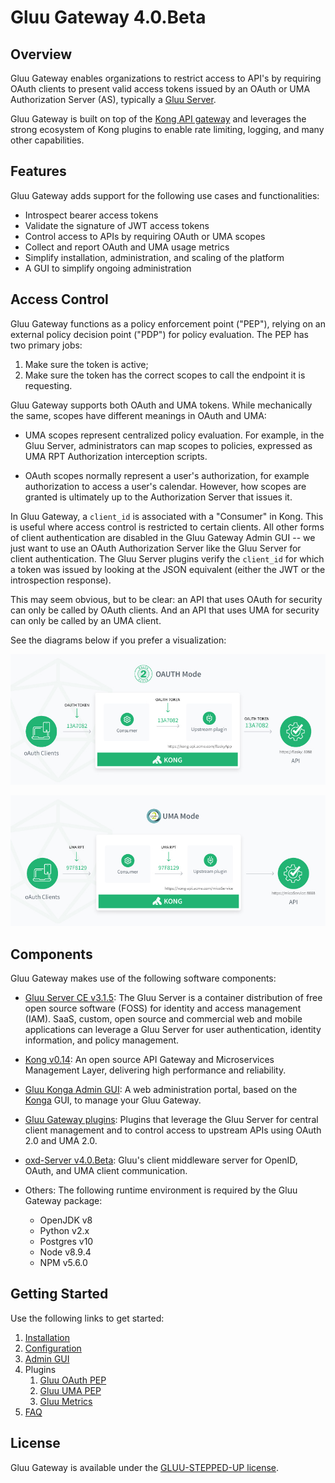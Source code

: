 # Gluu Gateway 4.0.Beta

## Overview

Gluu Gateway enables organizations to restrict access to API's by requiring OAuth clients to present valid access tokens issued by an OAuth or UMA Authorization Server (AS), typically a [Gluu Server](https://gluu.org/docs/ce).

Gluu Gateway is built on top of the [Kong API gateway](https://konghq.com/kong/) and leverages the strong ecosystem of Kong plugins to enable rate limiting, logging, and many other capabilities. 

## Features

Gluu Gateway adds support for the following use cases and functionalities:

- Introspect bearer access tokens
- Validate the signature of JWT access tokens
- Control access to APIs by requiring OAuth or UMA scopes
- Collect and report OAuth and UMA usage metrics
- Simplify installation, administration, and scaling of the platform
- A GUI to simplify ongoing administration

## Access Control

Gluu Gateway functions as a policy enforcement point ("PEP"), relying on an external policy decision point ("PDP") for policy evaluation. The PEP has two primary jobs: 

1. Make sure the token is active; 
2. Make sure the token has the correct scopes to call the endpoint it is requesting.

Gluu Gateway supports both OAuth and UMA tokens. While mechanically the same, scopes have different meanings in OAuth and UMA: 

- UMA scopes represent centralized policy evaluation. For example, in the Gluu Server, administrators can map scopes to policies, expressed as UMA RPT Authorization interception scripts. 

- OAuth scopes normally represent a user's authorization, for example authorization to access a user's calendar. However, how scopes are granted is ultimately up to the Authorization Server that issues it.

In Gluu Gateway, a `client_id` is associated with a "Consumer" in Kong. This is useful where access control is restricted to certain clients. All other forms of client authentication are disabled in the Gluu Gateway Admin GUI -- we just want to use an OAuth Authorization Server like the Gluu Server for client authentication. The Gluu Server plugins verify the `client_id` for which a token was issued by looking at the JSON equivalent (either the JWT or the introspection response).

This may seem obvious, but to be clear: an API that uses OAuth for security can only be called by OAuth clients. And an API that uses UMA for security can only be called by an UMA client. 

See the diagrams below if you prefer a visualization:

![OAuth PEP diagram](img/diagram-oauth-mode.jpg)

![UMA PEP diagram](img/diagram-uma-mode.jpg)

## Components

Gluu Gateway makes use of the following software components:

- [Gluu Server CE v3.1.5](https://gluu.org/docs/ce/3.1.5): The Gluu Server is a container distribution of free open source software (FOSS) for identity and access management (IAM). SaaS, custom, open source and commercial web and mobile applications can leverage a Gluu Server for user authentication, identity information, and policy management.

- [Kong v0.14](https://getkong.org): An open source API Gateway and Microservices Management Layer, delivering high performance and reliability.

- [Gluu Konga Admin GUI](https://github.com/GluuFederation/gluu-gateway/tree/master/konga): A web administration portal, based on the [Konga](https://github.com/pantsel/konga) GUI, to manage your Gluu Gateway.

- [Gluu Gateway plugins](https://github.com/GluuFederation/gluu-gateway): Plugins that leverage the Gluu Server for central client management and to control access to upstream APIs using OAuth 2.0 and UMA 2.0.

- [oxd-Server v4.0.Beta](https://oxd.gluu.org):  Gluu's client middleware server for OpenID, OAuth, and UMA client communication.

- Others: The following runtime environment is required by the Gluu Gateway package:
    - OpenJDK v8
    - Python v2.x
    - Postgres v10
    - Node v8.9.4
    - NPM v5.6.0

## Getting Started

Use the following links to get started:  

1. [Installation](./installation.md)
1. [Configuration](./configuration.md)
1. [Admin GUI](./admin-gui.md)
1. Plugins
    1. [Gluu OAuth PEP](./plugin/gluu-oauth-pep.md)
    2. [Gluu UMA PEP](./plugin/gluu-uma-pep.md)
    3. [Gluu Metrics](./plugin/gluu-metrics.md)
1. [FAQ](./faq.md)

## License  

Gluu Gateway is available under the [GLUU-STEPPED-UP license](https://raw.githubusercontent.com/GluuFederation/gluu-gateway/master/LICENSE). 
